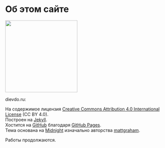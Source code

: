 ---
---
Об этом сайте
=============

<img alt="" class="avatar width-full rounded-2" height="230" src="https://avatars3.githubusercontent.com/u/2707312?v=3&s=460" width="230">

dievdo.ru:

На содержимое лицензия [Creative Commons Attribution 4.0 International License](http://creativecommons.org/licenses/by/4.0/deed.ru) (CC BY 4.0).  
Построен на [Jekyll](http://jekyllrb.com/).  
Хостится на [GitHub](http://github.com/diev/diev.github.io) благодаря [GitHub Pages](http://pages.github.com/).  
Тема основана на [Midnight](https://pages-themes.github.io/midnight/) изначально авторства [mattgraham](https://twitter.com/michigangraham "Twitter").

Работы продолжаются.
